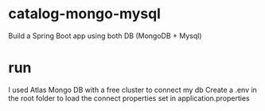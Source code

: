 # catalog-mongo-mysql
Build a Spring Boot app using both DB (MongoDB + Mysql)

# run

I used Atlas Mongo DB with a free cluster to connect my db
Create a .env in the root folder to load the connect properties set in application.properties
